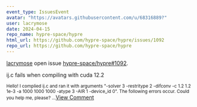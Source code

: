 ```yaml
---
event_type: IssuesEvent
avatar: "https://avatars.githubusercontent.com/u/68316889?"
user: lacrymose
date: 2024-04-15
repo_name: hypre-space/hypre
html_url: https://github.com/hypre-space/hypre/issues/1092
repo_url: https://github.com/hypre-space/hypre
---
```


<a href='https://github.com/lacrymose' target='_blank'>lacrymose</a> open issue <a href='https://github.com/hypre-space/hypre/issues/1092' target='_blank'>hypre-space/hypre#1092</a>.

<p>ij.c fails when compiling with cuda 12.2</p><small>Hello! I complied ij.c and ran it with arguments "-solver 3 -restritype 2 -difconv -c 1.2 1.2 1e-3 -a 1000 1000 1000 -atype 3 -AIR 1 -device_id 0". The following errors occur. Could you help me, please?...</small><a href='https://github.com/hypre-space/hypre/issues/1092' target='_blank'>View Comment</a>